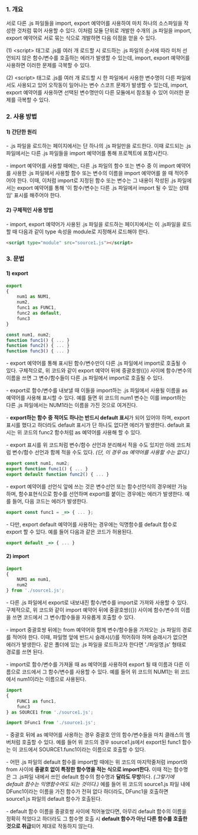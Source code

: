 ### 1. 개요

서로 다른 .js 파일들을 import, export 예약어를 사용하여 마치 하나의 소스파일을 작성한 것처럼 묶어 사용할 수 있다. 이처럼 모듈 단위로 개발한 수개의 .js 파일을 import, export 예약어로 서로 묶는 식으로 개발하면 다음 이점을 얻을 수 있다.
 
 (1) \<script> 태그로 .js를 여러 개 로드할 시 로드하는 .js 파일의 순서에 따라 미처 선언되지 않은 함수/변수를 호출하는 에러가 발생할 수 있는데, import, export 예약어를 사용하면 이러한 문제를 극복할 수 있다.
 
 (2) \<script> 태그로 .js를 여러 개 로드할 시 한 파일에서 사용한 변수명이 다른 파일에서도 사용되고 있어 오작동이 일어나는 변수 스코프 문제가 발생할 수 있는데, import, export 예약어를 사용하면 선택된 변수명만이 다른 모듈에서 참조될 수 있어 이러한 문제를 극복할 수 있다.


### 2. 사용 방법

#### 1) 간단한 원리

 \- .js 파일을 로드하는 페이지에서는 단 하나의 .js 파일만을 로드한다. 이때 로드되는 .js 파일에서는 다른 .js 파일들을 import 예약어를 통해 프로젝트에 포함시킨다.

 \- import 예약어를 사용할 때에는, 다른 .js 파일의 함수 또는 변수 중 이 import 예약어를 사용한 .js 파일에서 사용할 함수 또는 변수의 이름을 import 예약어를 쓸 때 적어주어야 한다. 이때, 이처럼 import로 지정된 함수 또는 변수는 그 내용이 작성된 .js 파일에서는 export 예약어를 통해 '이 함수/변수는 다른 .js 파일에서 import 될 수 있는 상태임' 표시를 해주어야 한다.

#### 2) 구체적인 사용 방법

 \- import, export 예약어가 사용된 .js 파일을 로드하는 페이지에서는 이 .js파일을 로드할 때 다음과 같이 type 속성을 module로 지정해서 로드해야 한다.

```HTML
<script type="module" src="source1.js"></script>
```


### 3. 문법


#### 1) export


```javascript
export 
{
    num1 as NUM1,
    num2,
    func1 as FUNC1,
    func2 as default,
    func3
}

const num1, num2;
function func1() { ... }
function func2() { ... }
function func3() { ... }
```

 \- export 예약어를 통해 표시된 함수/변수만이 다른 .js 파일에서 import로 호출될 수 있다. 구체적으로, 위 코드와 같이 export 예약어 뒤에 중괄호쌍({}) 사이에 함수/변수의 이름을 쓰면 그 변수/함수들이 다른 .js 파일에서 import로 호출될 수 있다.

 \- export로 함수/변수를 내보낼 때 이들을 import하는 .js 파일에서 사용될 이름을 as 예약어를 사용해 표시할 수 있다. 예를 들면 위 코드의 num1 변수는 이를 import하는 다른 .js 파일에서는 NUM1라는 이름을 가진 것으로 여겨진다.

 \- **export하는 함수 중 적어도 하나는 반드시 default 표시**가 되어 있어야 하며, export 표시를 했다고 하더라도 default 표시가 단 하나도 없다면 에러가 발생한다. default 표시는 위 코드의 func2 함수처럼 as 예약어를 사용해 할 수 있다.
 
\- export 표시를 위 코드처럼 변수/함수 선언과 분리해서 적을 수도 있지만 아래 코드처럼 변수/함수 선언과 함께 적을 수도 있다. _(단, 이 경우 as 예약어를 사용할 수는 없다.)_ 

```javascript
export const num1, num2;
export function func1() { ... }
export default function func2() { ... }
```

\- export 예약어를 선언식 앞에 쓰는 것은 변수선언 또는 함수선언식의 경우에만 가능하며, 함수표현식으로 함수를 선언하며 export를 붙이는 경우에는 에러가 발생한다. 예를 들어, 다음 코드는 에러가 발생한다.

```javascript
export const func1 = _=> { ... };
```

\- 다만, export default 예약어를 사용하는 경우에는 익명함수를 default 함수로 export 할 수 있다. 예를 들어 다음과 같은 코드가 허용된다.

```javascript
export default _=> { ... }
```

#### 2) import

```javascript
import
{
    NUM1 as num1,
    num2
} from './source1.js';
```
\- 다른 .js 파일에서 export로 내보내진 함수/변수를 import로 가져와 사용할 수 있다. 구체적으로, 위 코드와 같이 import 예약어 뒤에 중괄호쌍({}) 사이에 함수/변수의 이름을 쓰면 코드에서 그 변수/함수들을 자유롭게 호출할 수 있다.

\- import 중괄호쌍 뒤에는 from 예약어와 함께 변수/함수들을 가져오는 .js 파일의 경로를 적어야 한다. 이때, 파일명 앞에 반드시 슬래시(/)를 적어줘야 하며 슬래시가 없으면 에러가 발생한다. 같은 폴더에 있는 .js 파일을 로드하고자 한다면 './파일명.js' 형태로 경로를 쓰면 된다.

\- import로 함수/변수를 가져올 때 as 예약어를 사용하여 export 될 때 이름과 다른 이름으로 코드에서 그 함수/변수를 사용할 수 있다. 예를 들어 위 코드의 NUM1는 위 코드에서 num1이라는 이름으로 사용된다.

```javascript
import
{
    FUNC1 as func1,
    func3
} as SOURCE1 from './source1.js';

import DFunc1 from './source1.js';
```

\- 중괄호 뒤에 as 예약어를 사용하는 경우 중괄호 안의 함수/변수들을 마치 클래스의 멤버처럼 호출할 수 있다. 예를 들어 위 코드의 경우 source1.js에서 export된 func1 함수는 이 코드에서 SOURCE1.func1이라는 이름으로 호출할 수 있다.

\- 어떤 .js 파일의 default 함수를 import할 때에는 위 코드의 마지막줄처럼 import와 from 사이에 **중괄호 없이 특정한 함수명을 적는 식으로 import한다.** 이때 적는 함수명은 그 .js파일 내에서 쓰인 default 함수의 함수명과 **달라도 무방**하다. _(그렇기에 default 함수는 익명함수여도 되는 것이다.)_ 예를 들어 위 코드의 source1.js 파일 내에 DFunc1이라는 이름을 가진 함수가 전혀 없다 하더라도, DFunc1을 호출하면 source1.js 파일의 default 함수가 호출된다.

\- default 함수 이름을 중괄호쌍 사이에 적어놓았다면, 아무리 default 함수의 이름을 정확히 적었다고 하더라도 그 함수명 호출 시 **default 함수가 아닌 다른 함수를 호출한 것으로 취급**되어 제대로 작동하지 않는다.

